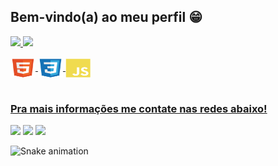 ## Bem-vindo(a) ao meu perfil 😁

 <div>
   <a href="https://github.com/Lukas3570">
   <img height="180em" src="https://github-readme-stats.vercel.app/api?username=Lukas3570&show_icons=true&theme=tokyonight&include_all_commits=true&count_private=true"/>
   <img height="180em" src="https://github-readme-stats.vercel.app/api/top-langs/?username=Lukas3570&layout=compact&langs_count=6&theme=tokyonight"/>

</div>
<div style="display: inline_block"><br>
  <img align="center" alt="HTML" height="30" width="40" src="https://raw.githubusercontent.com/devicons/devicon/master/icons/html5/html5-original.svg">
  <img align="center" alt="CSS" height="30" width="40" src="https://raw.githubusercontent.com/devicons/devicon/master/icons/css3/css3-original.svg">
  <img align="center" alt="Js" height="30" width="40" src="https://raw.githubusercontent.com/devicons/devicon/master/icons/javascript/javascript-plain.svg">
  <link rel="stylesheet" href="https://cdn.jsdelivr.net/gh/devicons/devicon@v2.15.1/devicon.min.css">


</div>
 
 <br>
 
  ### Pra mais informações me contate nas redes abaixo!
 
<div> 
  <a href="https://www.instagram.com/lucasemanuel3570/" target="_blank"><img src="https://img.shields.io/badge/-Instagram-%23E4405F?style=for-the-badge&logo=instagram&logoColor=white" target="_blank"></a>
  <a href="https://www.linkedin.com/in/lucas-emanuel-6055a11a4/" target="_blank"><img src="https://img.shields.io/badge/-LinkedIn-%230077B5?style=for-the-badge&logo=linkedin&logoColor=white" target="_blank"></a> 
  <a href = "mailto:leg.mendes2002@gmail.com"><img src="https://img.shields.io/badge/-Gmail-%23333?style=for-the-badge&logo=gmail&logoColor=white" target="_blank"></a>
  
 
  ![Snake animation](https://github.com/Lukas3570/Lukas3570/blob/output/github-contribution-grid-snake.svg)

</div>
